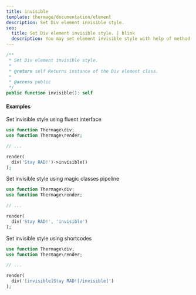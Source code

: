 ```yaml
---
title: invisible
template: thermage/documentation/element
description: Set Div element invisible style.
seo:
  title: Set Div element invisible style. | blink
  description: You may set element invisible style with help of method blink
---
```


```php
/**
 * Set Div element invisible style.
 *
 * @return self Returns instance of the Div element class.
 *
 * @access public
 */
public function invisible(): self
```

#### Examples

Set invisible style using fluent interface
```php
use function Thermage\div;
use function Thermage\render;

// ...

render(
  div('Stay RAD!')->invisible()
);
```

Set invisible style using magic classes pipeline
```php
use function Thermage\div;
use function Thermage\render;

// ...

render(
  div('Stay RAD!', 'invisible')
);
```

Set invisible style using shortcodes
```php 
use function Thermage\div;
use function Thermage\render;

// ...

render(
  div('[invisible]Stay RAD![/invisible]')
);
```